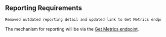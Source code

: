 ## Reporting Requirements

```diff
Removed outdated reporting detail and updated link to Get Metrics endpoint
```

The mechanism for reporting will be via the [Get Metrics endpoint](#cdr-admin-api_get-metrics).
